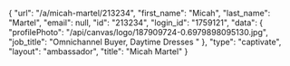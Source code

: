 {
    "url": "\/a\/micah-martel\/213234",
    "first_name": "Micah",
    "last_name": "Martel",
    "email": null,
    "id": "213234",
    "login_id": "1759121",
    "data": {
        "profilePhoto": "\/api\/canvas\/logo\/187909724-0.6979898095130.jpg",
        "job_title": "Omnichannel Buyer, Daytime Dresses "
    },
    "type": "captivate",
    "layout": "ambassador",
    "title": "Micah Martel"
}